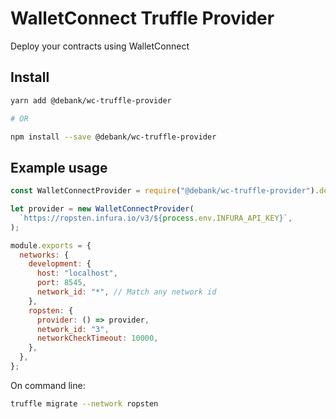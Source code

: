# WalletConnect Truffle Provider

Deploy your contracts using WalletConnect

## Install

```bash
yarn add @debank/wc-truffle-provider

# OR

npm install --save @debank/wc-truffle-provider
```

## Example usage

```javascript
const WalletConnectProvider = require("@debank/wc-truffle-provider").default;

let provider = new WalletConnectProvider(
  `https://ropsten.infura.io/v3/${process.env.INFURA_API_KEY}`,
);

module.exports = {
  networks: {
    development: {
      host: "localhost",
      port: 8545,
      network_id: "*", // Match any network id
    },
    ropsten: {
      provider: () => provider,
      network_id: "3",
      networkCheckTimeout: 10000,
    },
  },
};
```

On command line:

```bash
truffle migrate --network ropsten
```

